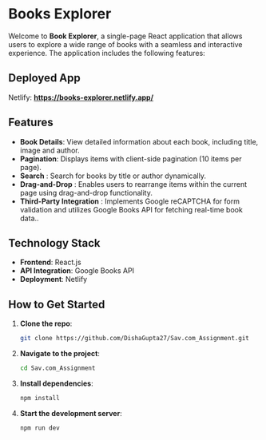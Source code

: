 
# Books Explorer
Welcome to **Book Explorer**, a single-page React application that allows users to explore a wide range of books with a seamless and interactive experience. The application includes the following features:


## Deployed App
Netlify: **https://books-explorer.netlify.app/**

## Features
- **Book Details**: View detailed information about each book, including title, image and author.
- **Pagination**: Displays items with client-side pagination (10 items per page).
- **Search** : Search for books by title or author dynamically.
- **Drag-and-Drop** : Enables users to rearrange items within the current page using drag-and-drop functionality.
- **Third-Party Integration** : Implements Google reCAPTCHA for form validation and utilizes Google Books API for fetching real-time book data..

## Technology Stack
- **Frontend**: React.js
- **API Integration**: Google Books API
- **Deployment**: Netlify

## **How to Get Started**

1. **Clone the repo**:
   ```bash
   git clone https://github.com/DishaGupta27/Sav.com_Assignment.git
   ```
2. **Navigate to the project**:
   ```bash
   cd Sav.com_Assignment
   ```
3. **Install dependencies**:
   ```bash
   npm install

4. **Start the development server**:
   ```bash
   npm run dev
   ```

